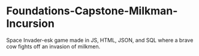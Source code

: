 # Foundations-Capstone-Milkman-Incursion
Space Invader-esk game made in JS, HTML, JSON, and SQL where a brave cow fights off an invasion of milkmen.
